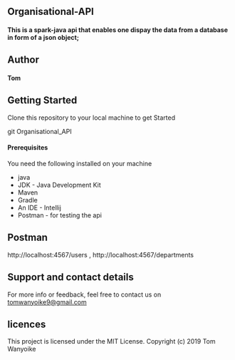 ## Organisational-API

#### This is a spark-java api that enables one dispay the data from a database in form of a json object;

## Author

####  Tom

## Getting Started
Clone this repository to your local machine to get Started

git Organisational_API

#### Prerequisites

You need the following installed on your machine

 * java
 * JDK - Java Development Kit
 * Maven
 * Gradle
 * An IDE - Intellij
 * Postman - for testing the api


 ## Postman

 http://localhost:4567/users ,
 http://localhost:4567/departments


 ## Support and contact details
 For more info or feedback, feel free to contact us on tomwanyoike9@gmail.com


 ## licences
This project is licensed under the MIT License. Copyright (c) 2019 Tom Wanyoike






